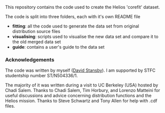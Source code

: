 This repository contains the code used to create the Helios 'corefit' dataset.

The code is split into three folders, each with it's own README file

- **fitting**: all the code used to generate the data set from original
distribution source files
- **visualising**: scripts used to visualise the new data set and compare it
to the old merged data set
- **guide**: contains a user's guide to the data set

### Acknowledgements
The code was written by myself ([David Stansby](https://davidstansby.com)). I am supported by STFC studentship number ST/N504336/1.

The majority of it was written during a visit to UC Berkeley (USA) hosted by Chadi Salem.
Thanks to Chadi Salem, Tim Horbury, and Lorenzo Matteini for useful discussions and
advice concerning distribution functions and the Helios mission.
Thanks to Steve Schwartz and Tony Allen for help with .cdf files.
